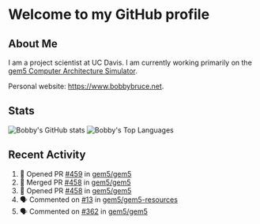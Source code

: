 # Welcome to my GitHub profile

## About Me

I am a project scientist at UC Davis. I am currently working primarily on the [gem5 Computer Architecture Simulator](https://github.com/gem5).

Personal website: <https://www.bobbybruce.net>.

## Stats

![Bobby's GitHub stats](https://github-readme-stats.vercel.app/api?username=bobbyrbruce&show_icons=true&theme=responsive&include_all_commits=true&count_private=true&show=reviews&disable_animations=true)
![Bobby's Top Languages ](https://github-readme-stats.vercel.app/api/top-langs/?username=bobbyrbruce&layout=compact&theme=responsive&count_private=true&langs_count=10&disable_animations=true)

## Recent Activity

<!--START_SECTION:activity-->
1. 💪 Opened PR [#459](https://github.com/gem5/gem5/pull/459) in [gem5/gem5](https://github.com/gem5/gem5)
2. 🎉 Merged PR [#458](https://github.com/gem5/gem5/pull/458) in [gem5/gem5](https://github.com/gem5/gem5)
3. 💪 Opened PR [#458](https://github.com/gem5/gem5/pull/458) in [gem5/gem5](https://github.com/gem5/gem5)
4. 🗣 Commented on [#13](https://github.com/gem5/gem5-resources/pull/13#issuecomment-1762233790) in [gem5/gem5-resources](https://github.com/gem5/gem5-resources)
5. 🗣 Commented on [#362](https://github.com/gem5/gem5/pull/362#issuecomment-1761729501) in [gem5/gem5](https://github.com/gem5/gem5)
<!--END_SECTION:activity-->
